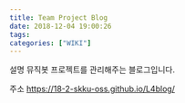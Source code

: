 ```yaml
---
title: Team Project Blog
date: 2018-12-04 19:00:26
tags:
categories: ["WIKI"]
---
```


설명 뮤직봇 프로젝트를 관리해주는 블로그입니다.

주소 https://18-2-skku-oss.github.io/L4blog/
